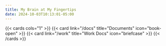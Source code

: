 ```yaml
---
title: My Brain at My Fingertips
date: 2024-10-03T10:13:01-05:00
---
```


{{< cards cols="1" >}}
{{< card link="/docs" title="Documents" icon="book-open" >}}
{{< card link="/work" title="Work Docs" icon="briefcase" >}}
{{< /cards >}}
